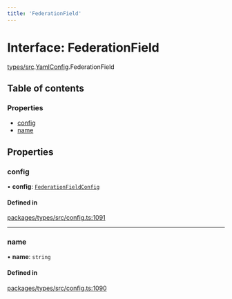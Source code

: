```yaml
---
title: 'FederationField'
---
```


# Interface: FederationField

[types/src](../modules/types_src).[YamlConfig](../modules/types_src.YamlConfig).FederationField

## Table of contents

### Properties

- [config](types_src.YamlConfig.FederationField#config)
- [name](types_src.YamlConfig.FederationField#name)

## Properties

### config

• **config**: [`FederationFieldConfig`](types_src.YamlConfig.FederationFieldConfig)

#### Defined in

[packages/types/src/config.ts:1091](https://github.com/Urigo/graphql-mesh/blob/master/packages/types/src/config.ts#L1091)

___

### name

• **name**: `string`

#### Defined in

[packages/types/src/config.ts:1090](https://github.com/Urigo/graphql-mesh/blob/master/packages/types/src/config.ts#L1090)
